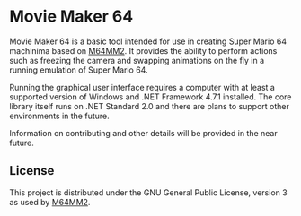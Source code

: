 # Movie Maker 64

Movie Maker 64 is a basic tool intended for use in creating Super Mario 64 machinima based on [M64MM2](https://github.com/jpmac26/M64MM2). It provides the ability to perform actions such as freezing the camera and swapping animations on the fly in a running emulation of Super Mario 64.

Running the graphical user interface requires a computer with at least a supported version of Windows and .NET Framework 4.7.1 installed. The core library itself runs on .NET Standard 2.0 and there are plans to support other environments in the future.

Information on contributing and other details will be provided in the near future.

## License

This project is distributed under the GNU General Public License, version 3 as used by [M64MM2](https://github.com/jpmac26/M64MM2).
